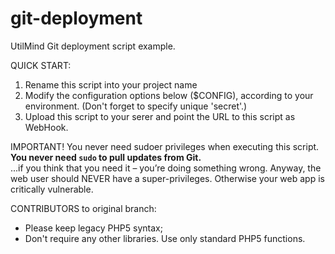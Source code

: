 # git-deployment

UtilMind Git deployment script example.

QUICK START:
1. Rename this script into your project name
2. Modify the configuration options below ($CONFIG), according to your environment. (Don't forget to specify unique 'secret'.)
3. Upload this script to your serer and point the URL to this script as WebHook.

IMPORTANT! You never need sudoer privileges when executing this script. <b>You never need `sudo` to pull updates from Git.</b><br />
...if you think that you need it – you’re doing something wrong. Anyway, the web user should NEVER have a super-privileges. Otherwise your web app is critically vulnerable.

CONTRIBUTORS to original branch:
* Please keep legacy PHP5 syntax;
* Don't require any other libraries. Use only standard PHP5 functions.
